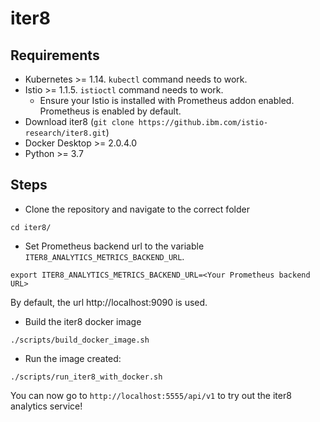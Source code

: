 # iter8


## Requirements

* Kubernetes >= 1.14. `kubectl` command needs to work.
* Istio >= 1.1.5. `istioctl` command needs to work.
  + Ensure your Istio is installed with Prometheus addon enabled. Prometheus is enabled by default.
* Download iter8 (`git clone https://github.ibm.com/istio-research/iter8.git`)
* Docker Desktop >= 2.0.4.0
* Python >= 3.7

## Steps

* Clone the repository and navigate to the correct folder
```
cd iter8/
```
* Set Prometheus backend url to the variable `ITER8_ANALYTICS_METRICS_BACKEND_URL`.
```
export ITER8_ANALYTICS_METRICS_BACKEND_URL=<Your Prometheus backend URL>
```
By default, the url http://localhost:9090 is used.
* Build the iter8 docker image
```
./scripts/build_docker_image.sh
```
* Run the image created:
```
./scripts/run_iter8_with_docker.sh
```

You can now go to `http://localhost:5555/api/v1` to try out the iter8 analytics service!
